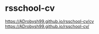 # rsschool-cv   
https://ADrobysh99.github.io/rsschool-cv/cv  
https://ADrobysh99.github.io/rsschool-cv/
